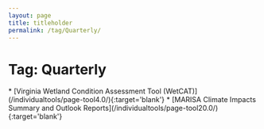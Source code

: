 ```yaml
---
layout: page
title: titleholder
permalink: /tag/Quarterly/
---
```

<h1>Tag: Quarterly</h1>
* [Virginia Wetland Condition Assessment Tool (WetCAT)](/individualtools/page-tool4.0/){:target='blank'}
* [MARISA Climate Impacts Summary and Outlook Reports](/individualtools/page-tool20.0/){:target='blank'}
